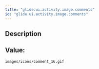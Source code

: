 ```yaml
---
title: "glide.ui.activity.image.comments"
id: "glide.ui.activity.image.comments"
---
```

## Description



## Value: 
```
images/icons/comment_16.gif
```